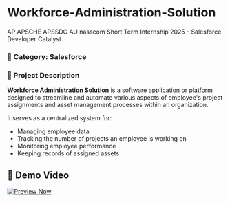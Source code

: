 # Workforce-Administration-Solution
AP APSCHE APSSDC AU nasscom Short Term Internship 2025 - Salesforce Developer Catalyst

### 📁 Category: Salesforce

### 📄 Project Description

**Workforce Administration Solution** is a software application or platform designed to streamline and automate various aspects of employee's project assignments and asset management processes within an organization.

It serves as a centralized system for:
- Managing employee data
- Tracking the number of projects an employee is working on
- Monitoring employee performance
- Keeping records of assigned assets
## 🎥 Demo Video
[![Preview Now](https://img.shields.io/badge/Preview-Video-blueviolet)](https://drive.google.com/file/d/1eyIaN0XK2_FSkMeu2T4RKaRzcc5yfWi3/preview)
